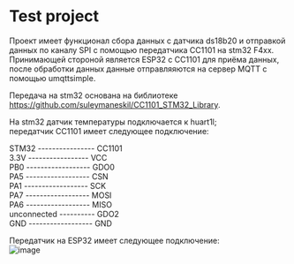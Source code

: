 # Test project  
  
 Проект имеет функционал сбора данных с датчика ds18b20 и отправкой данных по каналу SPI с помощью передатчика CC1101 на stm32 F4xx. Принимающей стороной является ESP32 c СС1101 для приёма данных, после обработки данных данные отправляяются на сервер MQTT с помощью umqttsimple.  
   
Передача на stm32 основана на библиотеке https://github.com/suleymaneskil/CC1101_STM32_Library.  
  
На stm32 датчик температуры подключается к huart1l;   
передатчик CC1101 имеет следующее подключение:  
  
STM32 ---------------- CC1101  
3.3V ----------------- VCC  
PB0 ------------------ GDO0  
PA5 ------------------ CSN  
PA1 ------------------ SCK  
PA7 ------------------ MOSI  
PA6 ------------------ MISO  
unconnected ---------- GDO2  
GND ------------------ GND  
  
Передатчик на ESP32 имеет следующее подключение:  
![image](https://github.com/user-attachments/assets/6d4822f8-78c2-44be-9a94-6978ff9f10d6)

